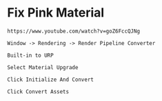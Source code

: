 # Fix Pink Material

```
https://www.youtube.com/watch?v=goZ6FccQJNg
```

```
Window -> Rendering -> Render Pipeline Converter
```

```
Built-in to URP 

Select Material Upgrade 

Click Initialize And Convert

Click Convert Assets
```
